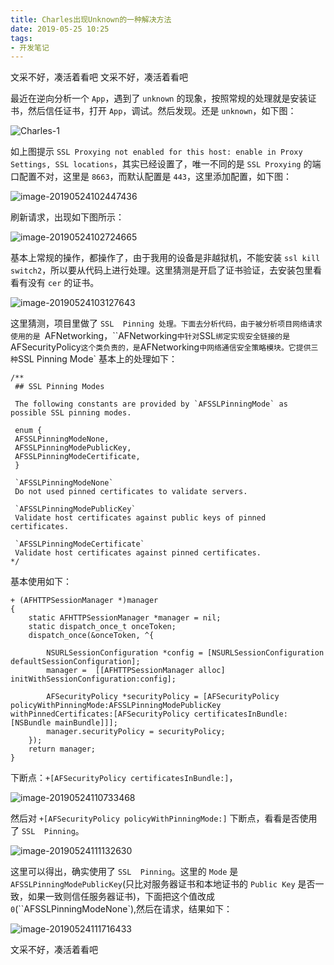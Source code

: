 ```yaml
---
title: Charles出现Unknown的一种解决方法
date: 2019-05-25 10:25
tags: 
- 开发笔记
---
```




文采不好，凑活着看吧
文采不好，凑活着看吧

最近在逆向分析一个 `App`，遇到了 `unknown` 的现象，按照常规的处理就是安装证书，然后信任证书，打开 `App`，调试。然后发现。还是 `unknown`，如下图：

![Charles-1](http://blog.objccf.com/blog/2019-05-24-020040.png)

如上图提示 `SSL Proxying not enabled for this host: enable in Proxy Settings, SSL locations`，其实已经设置了，唯一不同的是 `SSL Proxying` 的端口配置不对，这里是 `8663`，而默认配置是 `443`，这里添加配置，如下图：

![image-20190524102447436](http://blog.objccf.com/blog/2019-05-24-022447.png)

刷新请求，出现如下图所示：

![image-20190524102724665](http://blog.objccf.com/blog/2019-05-24-022725.png)

基本上常规的操作，都操作了，由于我用的设备是非越狱机，不能安装 `ssl kill switch2`，所以要从代码上进行处理。这里猜测是开启了证书验证，去安装包里看看有没有 `cer` 的证书。

![image-20190524103127643](http://blog.objccf.com/blog/2019-05-24-023128.png)

这里猜测，项目里做了 `SSL  Pinning 处理。下面去分析代码，由于被分析项目网络请求使用的是 `AFNetworking，``AFNetworking` 中针对 `SSL` 绑定实现安全链接的是 `AFSecurityPolicy` 这个类负责的，是 `AFNetworking` 中网络通信安全策略模块。它提供三种 `SSL Pinning Mode` 基本上的处理如下：

```
/**
 ## SSL Pinning Modes

 The following constants are provided by `AFSSLPinningMode` as possible SSL pinning modes.

 enum {
 AFSSLPinningModeNone,
 AFSSLPinningModePublicKey,
 AFSSLPinningModeCertificate,
 }

 `AFSSLPinningModeNone`
 Do not used pinned certificates to validate servers.

 `AFSSLPinningModePublicKey`
 Validate host certificates against public keys of pinned certificates.

 `AFSSLPinningModeCertificate`
 Validate host certificates against pinned certificates.
*/
```

基本使用如下：

```
+ (AFHTTPSessionManager *)manager
{
    static AFHTTPSessionManager *manager = nil;
    static dispatch_once_t onceToken;
    dispatch_once(&onceToken, ^{
    
        NSURLSessionConfiguration *config = [NSURLSessionConfiguration defaultSessionConfiguration];
        manager =  [[AFHTTPSessionManager alloc] initWithSessionConfiguration:config];

        AFSecurityPolicy *securityPolicy = [AFSecurityPolicy policyWithPinningMode:AFSSLPinningModePublicKey withPinnedCertificates:[AFSecurityPolicy certificatesInBundle:[NSBundle mainBundle]]];
        manager.securityPolicy = securityPolicy;
    });
    return manager;
}
```

下断点：`+[AFSecurityPolicy certificatesInBundle:]`，

![image-20190524110733468](http://blog.objccf.com/blog/2019-05-24-030734.png)

然后对 `+[AFSecurityPolicy policyWithPinningMode:]` 下断点，看看是否使用了 `SSL  Pinning`。

![image-20190524111132630](http://blog.objccf.com/blog/2019-05-24-031133.png)

这里可以得出，确实使用了 `SSL  Pinning`。这里的 `Mode` 是 `AFSSLPinningModePublicKey`(只比对服务器证书和本地证书的 `Public Key` 是否一致，如果一致则信任服务器证书)，下面把这个值改成 `0`(``AFSSLPinningModeNone`),然后在请求，结果如下：

![image-20190524111716433](http://blog.objccf.com/blog/2019-05-24-031716.png)



文采不好，凑活着看吧

